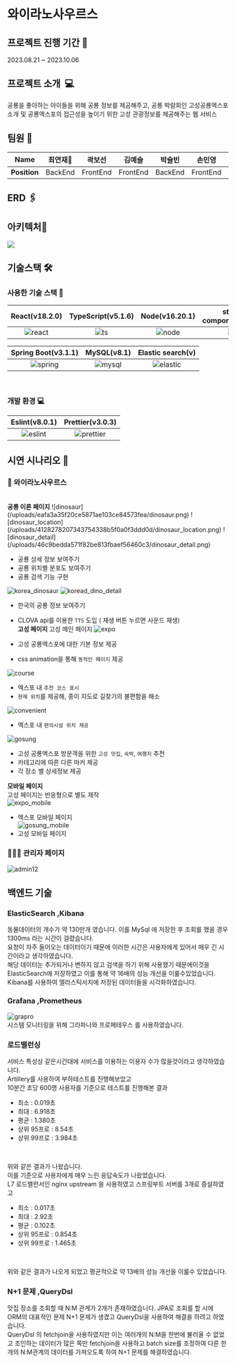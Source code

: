 # 와이라노사우르스

## 프로젝트 진행 기간 📅

2023.08.21 ~ 2023.10.06

## 프로젝트 소개  :computer:

공룡을 좋아하는 아이들을 위해 공룡 정보를 제공해주고, 공룡 박람회인 고성공룡엑스포 소개 및 공룡엑스포의 접근성을 높이기 위한 고성 관광정보를 제공해주는 웹 서비스

## 팀원 👥

|   **Name**   | 최연재👑 |  곽보선  |  김예슬  | 박슬빈  |  손민영  |  신종혁  |
| :----------: | :------: | :------: | :------: | :-----: | :------: | :------: |
| **Position** | BackEnd  | FrontEnd | FrontEnd | BackEnd | FrontEnd | FrontEnd |

## ERD 🖇️

## 아키텍처🧱

<img src=/images/readme/systemarchitecture.png  />

## 기술스택 🛠️

### 사용한 기술 스택 🔨

| React(v18.2.0) | TypeScript(v5.1.6) | Node(v16.20.1) | styled-component(v6.0.8) |          zustand(v4.4.1)           |
| :------------: | :----------------: | :------------: | :----------------------: | :--------------------------------: |
|    ![react]    |       ![ts]        |    ![node]     |          ![sc]           | ![zustand](/images/stack/bear.jpg) |

| Spring Boot(v3.1.1) | MySQL(v8.1) | Elastic search(v) |
| :-----------------: | :---------: | :---------------: |
|      ![spring]      |  ![mysql]   |    ![elastic]     |

<br />

### 개발 환경 💻

| Eslint(v8.0.1) | Prettier(v3.0.3) |
| :------------: | :--------------: |
|   ![eslint]    |   ![prettier]    |

[react]: /images/stack/react.svg
[node]: /images/stack/node.svg
[ts]: /images/stack/typescript.svg
[eslint]: /images/stack/eslint.svg
[prettier]: /images/stack/prettier-color.svg
[sc]: /images/stack/styledcomponents-color.svg
[spring]: /images/stack/springboot-color.svg
[mysql]: /images/stack/mysql-color.svg
[elastic]: /images/stack/elasticsearch-color.svg

## 시연 시나리오 📑

### 🦕 와이라노사우르스

<br />
<b>공룡 이론 페이지</b>
![dinosaur](/uploads/eafa3a35f20ce5871ae103ce84573fea/dinosaur.png)
![dinosaur_location](/uploads/4128278207343754338b5f0a0f3ddd0d/dinosaur_location.png)
![dinosaur_detail](/uploads/46c9bedda571f82be813fbaef56460c3/dinosaur_detail.png)

- 공룡 상세 정보 보여주기
- 공룡 위치별 분포도 보여주기
- 공룡 검색 기능 구현

![korea_dinosaur](/uploads/356c7032c90b70c63ad9a821e95eb0d5/korea_dinosaur.png)
![koread_dino_detail](/uploads/d04cb981784802083d32e7b199090a95/koread_dino_detail.png)

- 한국의 공룡 정보 보여주기
- CLOVA api를 이용한 `TTS` 도입 ( 재생 버튼 누르면 사운드 재생)
  <br />
  <b>고성 페이지</b>
  고성 메인 페이지
  ![expo](/uploads/6a2e99d3c691de398c6e6008ff1151e7/expo.png)

- 고성 공룡엑스포에 대한 기본 정보 제공
- css animation을 통해 `동적인 페이지` 제공

![course](/uploads/1b3636a4b8d77576e83d1192dbd0f296/course.png)

- 엑스포 내 `추천 코스 표시`
- `현재 위치`를 제공해, 종이 지도로 길찾기의 불편함을 해소

![convenient](/uploads/4b97b4990e35ee09587f2ec554a6c9b1/convenient.png)

- 엑스포 내 `편의시설 위치 제공`

![gosung](/uploads/03e4b63517f9a8a5c03b09269301a5b4/gosung.png)

- 고성 공룡엑스포 방문객을 위한 `고성 맛집`, `숙박`, `여행지` 추천
- 카테고리에 따른 다른 마커 제공
- 각 장소 별 상세정보 제공

<b>모바일 페이지</b>
<br />
고성 페이지는 반응형으로 별도 제작
<br />
![expo_mobile](/uploads/c37ba3924cc4cb9bc146f64d2013cee9/expo_mobile.png)
<br />

- 엑스포 모바일 페이지
  <br />
  ![gosung_mobile](/uploads/d97e66e8c5348eff6ea8b58cd21ef9ca/gosung_mobile.png)
  <br />
- 고성 모바일 페이지

### 👨🏻‍💼 관리자 페이지

![admin12]

## 백엔드 기술

### ElasticSearch ,Kibana

동물데이터의 개수가 약 130만개 였습니다. 이를 MySql 에 저장한 후 조회를 했을 경우 1300ms 라는 시간이 걸렸습니다.
<br>
요청이 자주 들어오는 데이터이기 때문에 이러한 시간은 사용자에게 있어서 매우 긴 시간이라고 생각하였습니다.
<br>
해당 데이터눈 추가되거나 변하지 않고 검색을 하기 위해 사용했기 때문에이것을 ElasticSearch에 저장하였고 이를 통해 약 16배의 성능 개선을 이룰수있었습니다.
<br>
Kibana를 사용하여 엘라스틱서치에 저장된 데이터들을 시각화하였습니다.

### Grafana ,Prometheus

![grapro]
<br>
시스템 모니터링을 위해 그라파나와 프로메테우스 를 사용하였습니다.

### 로드밸런싱

서비스 특성상 같은시간대에 서비스를 이용하는 이용자 수가 많을것이라고 생각하였습니다.
<br>
Artillery를 사용하여 부하테스트를 진행해보았고
<br>
10분간 초당 600명 사용자를 기준으로 테스트를 진행해본 결과

- 최소 : 0.019초
- 최대 : 6.918초
- 평균 : 1.380초
- 상위 95프로 : 8.54초
- 상위 99프로 : 3.984초

<br>

위와 같은 결과가 나왔습니다.
<br>
이를 기준으로 사용자에게 매우 느린 응답속도가 나왔었습니다.
<br>
L7 로드밸런서인 nginx upstream 을 사용하였고 스프링부트 서버를 3개로 증설하였고

- 최소 : 0.017초
- 최대 : 2.92초
- 평균 : 0.102초
- 상위 95프로 : 0.854초
- 상위 99프로 : 1.465초

<br>

위와 같은 결과가 나오게 되었고 평균적으로 약 13배의 성능 개선을 이룰수 있었습니다.

### N+1 문제 ,QueryDsl

맛집 장소를 조회할 때 N:M 관계가 2개가 존재하였습니다.
JPA로 조회를 할 시에 ORM의 대표적인 문제 N+1 문제가 생겼고 QueryDsl을 사용하여 해결을 하려고 하였습니다.
<br>
QueryDsl 의 fetchjoin을 사용하였지만 이는 여러개의 N:M을 한번에 불러올 수 없었고 조인하는 데이터가 많은 쪽만 fetchjoin을 사용하고 batch size를 조정하여 다른 한개의 N:M관계의 데이터를 가져오도록 하여 N+1 문제를 해결하였습니다.

[grapro]: /images/readme/grapro.png
[admin12]: /images/readme/admin.png
